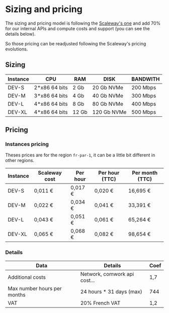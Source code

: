 # Sizing and pricing

The sizing and pricing model is following the [Scaleway's one](https://www.scaleway.com/en/pricing/?tags=available,compute-instances-developmentinstances) and add 70% for our internal APIs and compute costs and support (you can see the details below).

So those pricing can be readjusted following the Scaleway's pricing evolutions.

## Sizing

|Instance|CPU   |RAM    |DISK       |BANDWITH|
|--------|------|-------|-----------|--------|
|DEV-S   |2*x86 64 bits|2 Gb   |20 Gb NVMe |200 Mbps|
|DEV-M   |3*x86 64 bits|4 Gb   |40 Gb NVMe |300 Mbps|
|DEV-L   |4*x86 64 bits|8 Gb   |80 Gb NVMe |400 Mbps|
|DEV-XL  |4*x86 64 bits|12 Gb  |120 Gb NVMe|500 Mbps|

## Pricing

### Instances pricing

Theses prices are for the region `fr-par-1`, it can be a little bit different in other regions.

|Instance|Scaleway cost|Per hour|Per hour (TTC)|Per month (TTC)|
|--------|-------------|--------|--------------|---------------|
|DEV-S   |0,011 €       |0,017 € |0,020 €       |16,695 €       |
|DEV-M   |0,022 €       |0,034 € |0,041 €       |33,391 €       |
|DEV-L   |0,043 €       |0,051 € |0,061 €       |65,264 €       |
|DEV-XL  |0,065 €       |0,068 € |0,082 €       |98,654 €       |

### Details

|Data  |Details|Coef |
|------|-------|-------|
|Additional costs|Network, comwork api cost...|1,7    |
|Max number hours per months|24 hours * 31 days (max)|744    |
|VAT   |20% French VAT|1,2    |
